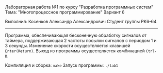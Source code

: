 Лабораторная работа №1 по курсу "Разработка программных систем"
Тема: "Многопроцессное программирование"
Вариант 6

Выполнил: Косенков Александр Александрович
Студент группы РК6-64

------------------------------------------

Программа, обеспечивающая бесконечную обработку сигналов от таймера, поддерживающая 2 частоты посылки сигналов с
периодом 1 и 3 секунды.
Изменение скорости осуществляется клавишей `Enter(Return)`.
Выход из программы осуществляется комбинацией `Ctrl-D`.

Компиляция и сборка: `make`
Запуск программы: `./lab1`
